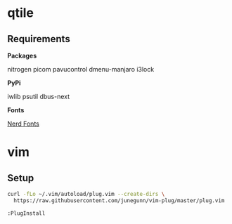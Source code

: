 # qtile

## Requirements

**Packages**

nitrogen
picom
pavucontrol
dmenu-manjaro
i3lock

**PyPi**

iwlib
psutil
dbus-next

**Fonts**

[Nerd Fonts](https://github.com/ryanoasis/nerd-fonts/#font-installation)

# vim

## Setup

```bash
curl -fLo ~/.vim/autoload/plug.vim --create-dirs \
  https://raw.githubusercontent.com/junegunn/vim-plug/master/plug.vim
```

```
:PlugInstall
```

